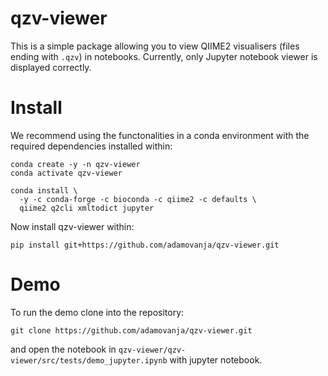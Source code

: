 # qzv-viewer

This is a simple package allowing you to view QIIME2 visualisers (files ending with `.qzv`) in notebooks. Currently, only Jupyter notebook viewer is displayed correctly. 

# Install
We recommend using the functonalities in a conda environment with the required dependencies installed within:
```
conda create -y -n qzv-viewer
conda activate qzv-viewer

conda install \
  -y -c conda-forge -c bioconda -c qiime2 -c defaults \
  qiime2 q2cli xmltodict jupyter
```
Now install qzv-viewer within:
```
pip install git+https://github.com/adamovanja/qzv-viewer.git
```

# Demo

To run the demo clone into the repository:

```
git clone https://github.com/adamovanja/qzv-viewer.git
```

and open the notebook in `qzv-viewer/qzv-viewer/src/tests/demo_jupyter.ipynb` with jupyter notebook.
